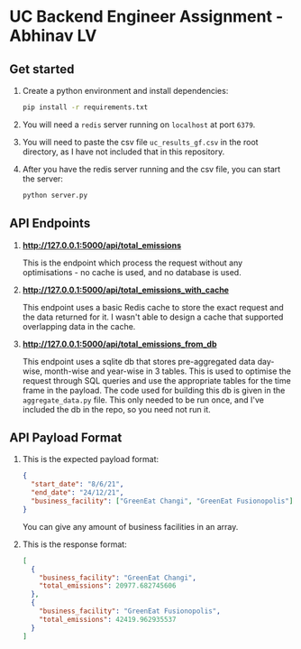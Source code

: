 # UC Backend Engineer Assignment - Abhinav LV

## Get started

1. Create a python environment and install dependencies:

   ```bash
   pip install -r requirements.txt
   ```

2. You will need a `redis` server running on `localhost` at port `6379`.

3. You will need to paste the csv file `uc_results_gf.csv` in the root directory, as I have not included that in this repository.

4. After you have the redis server running and the csv file, you can start the server:

   ```bash
   python server.py
   ```

## API Endpoints

1. <b>http://127.0.0.1:5000/api/total_emissions</b>

   This is the endpoint which process the request without any optimisations - no cache is used, and no database is used.

2. <b>http://127.0.0.1:5000/api/total_emissions_with_cache</b>

   This endpoint uses a basic Redis cache to store the exact request and the data returned for it. I wasn't able to design a cache that supported overlapping data in the cache.

3. <b>http://127.0.0.1:5000/api/total_emissions_from_db</b>

   This endpoint uses a sqlite db that stores pre-aggregated data day-wise, month-wise and year-wise in 3 tables. This is used to optimise the request through SQL queries and use the appropriate tables for the time frame in the payload. The code used for building this db is given in the `aggregate_data.py` file. This only needed to be run once, and I've included the db in the repo, so you need not run it.

## API Payload Format

1. This is the expected payload format:

   ```json
   {
     "start_date": "8/6/21",
     "end_date": "24/12/21",
     "business_facility": ["GreenEat Changi", "GreenEat Fusionopolis"]
   }
   ```

   You can give any amount of business facilities in an array.

2. This is the response format:
   ```json
   [
     {
       "business_facility": "GreenEat Changi",
       "total_emissions": 20977.682745606
     },
     {
       "business_facility": "GreenEat Fusionopolis",
       "total_emissions": 42419.962935537
     }
   ]
   ```
